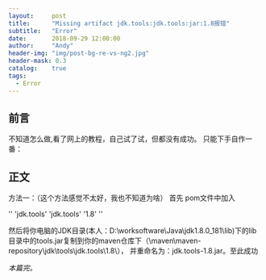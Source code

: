 ```yaml
---
layout:     post
title:      "Missing artifact jdk.tools:jdk.tools:jar:1.8报错"
subtitle:   "Error"
date:       2018-09-29 12:00:00
author:     "Andy"
header-img: "img/post-bg-re-vs-ng2.jpg"
header-mask: 0.3
catalog:    true
tags:
  - Error
---
```

## 前言
不知道怎么做,看了网上的教程，自己试了试，但都没有成功。
只能下手自作一番：
## 正文
方法一：（这个方法感觉不太好，我也不知道为啥）
首先
  pom文件中加入

'<dependency>'
    '<groupId>jdk.tools</groupId>'
    '<artifactId>jdk.tools</artifactId>'
    '<version>1.8</version>' 
'</dependency>'

然后将你电脑的JDK目录(本人：D:\worksoftware\Java\jdk1.8.0_181\lib)下的lib目录中的tools.jar复制到你的maven仓库下（\maven\maven-repository\jdk\tools\jdk.tools\1.8\），
并重命名为：jdk.tools-1.8.jar。至此成功

*本篇完。*
